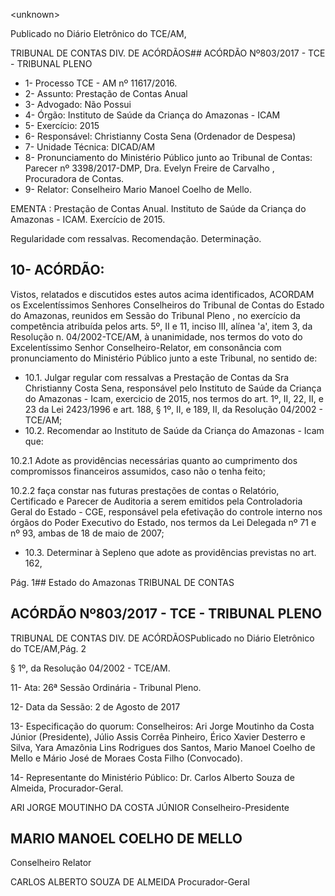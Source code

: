&lt;unknown&gt;

Publicado  no  Diário Eletrônico do TCE/AM,

TRIBUNAL DE CONTAS DIV. DE  ACÓRDÃOS## ACÓRDÃO Nº803/2017 - TCE - TRIBUNAL PLENO

- 1- Processo TCE - AM nº 11617/2016.
- 2- Assunto: Prestação de Contas Anual
- 3- Advogado: Não Possui
- 4- Órgão: Instituto de Saúde da Criança do Amazonas - ICAM
- 5- Exercício: 2015
- 6- Responsável: Christianny Costa Sena (Ordenador de Despesa)
- 7- Unidade Técnica: DICAD/AM
- 8- Pronunciamento  do Ministério  Público  junto  ao Tribunal  de Contas: Parecer  nº 3398/2017-DMP, Dra. Evelyn Freire de Carvalho , Procuradora de Contas.
- 9- Relator: Conselheiro Mario Manoel Coelho de Mello.

EMENTA :  Prestação  de  Contas  Anual.  Instituto  de Saúde da Criança do  Amazonas - ICAM. Exercício de 2015.

Regularidade com ressalvas. Recomendação. Determinação.

## 10-  ACÓRDÃO:

Vistos, relatados e discutidos estes autos acima identificados, ACORDAM os Excelentíssimos Senhores Conselheiros do Tribunal de Contas do Estado do Amazonas, reunidos em Sessão do Tribunal Pleno , no exercício da competência atribuída pelos arts. 5º, II e 11, inciso III, alínea 'a', item 3, da Resolução n. 04/2002-TCE/AM, à unanimidade, nos termos do voto do Excelentíssimo Senhor Conselheiro-Relator, em consonância com pronunciamento do Ministério Público junto a este Tribunal, no sentido de:

- 10.1. Julgar  regular  com  ressalvas a Prestação  de  Contas  da  Sra Christianny Costa Sena, responsável pelo Instituto de Saúde da Criança do Amazonas - Icam, exercicio de 2015, nos termos do art. 1º, II, 22,  II,  e  23  da  Lei  2423/1996  e  art.  188,  §  1º,  II,  e  189,  II,  da Resolução 04/2002 - TCE/AM;
- 10.2.  Recomendar ao Instituto de Saúde da Criança do Amazonas - Icam que:

10.2.1  Adote  as  providências  necessárias  quanto  ao cumprimento  dos compromissos financeiros assumidos, caso não o tenha feito;

10.2.2  faça  constar  nas  futuras  prestações  de  contas  o  Relatório, Certificado e Parecer de Auditoria  a serem emitidos pela Controladoria Geral do Estado - CGE, responsável pela efetivação do controle interno nos órgãos do Poder Executivo do Estado, nos termos da Lei Delegada nº 71 e nº 93, ambas de 18 de maio de 2007;

- 10.3. Determinar à Sepleno que adote as providências previstas no art. 162,

Pág. 1## Estado do Amazonas TRIBUNAL DE CONTAS

## ACÓRDÃO Nº803/2017 - TCE - TRIBUNAL PLENO

TRIBUNAL DE CONTAS DIV. DE  ACÓRDÃOSPublicado  no  Diário Eletrônico do TCE/AM,Pág. 2

§ 1º, da Resolução 04/2002 - TCE/AM.

11-  Ata: 26ª Sessão Ordinária - Tribunal Pleno.

12-  Data da Sessão: 2 de Agosto de 2017

13-  Especificação  do  quorum: Conselheiros: Ari Jorge  Moutinho  da  Costa  Júnior (Presidente), Júlio Assis Corrêa Pinheiro, Érico Xavier Desterro e Silva, Yara Amazônia Lins Rodrigues dos Santos, Mario  Manoel Coelho de  Mello e  Mário José de  Moraes Costa Filho (Convocado).

14-  Representante  do  Ministério  Público: Dr. Carlos  Alberto  Souza  de Almeida, Procurador-Geral.

ARI JORGE MOUTINHO DA COSTA JÚNIOR Conselheiro-Presidente

## MARIO MANOEL COELHO DE MELLO

Conselheiro Relator

CARLOS ALBERTO SOUZA DE ALMEIDA Procurador-Geral